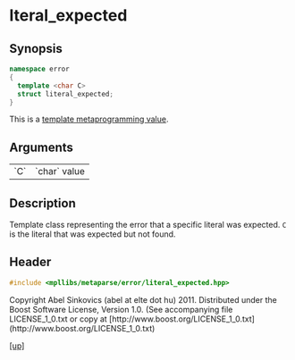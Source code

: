# lteral_expected

## Synopsis

```cpp
namespace error
{
  template <char C>
  struct literal_expected;
}
```

This is a [template metaprogramming value](metaprogramming_value.html).

## Arguments

<table cellpadding='0' cellspacing='0'>
  <tr>
    <td>`C`</td>
    <td>`char` value</td>
  </tr>
</table>

## Description

Template class representing the error that a specific literal was expected. `C`
is the literal that was expected but not found.

## Header

```cpp
#include <mpllibs/metaparse/error/literal_expected.hpp>
```

<p class="copyright">
Copyright Abel Sinkovics (abel at elte dot hu) 2011.
Distributed under the Boost Software License, Version 1.0.
(See accompanying file LICENSE_1_0.txt or copy at
[http://www.boost.org/LICENSE_1_0.txt](http://www.boost.org/LICENSE_1_0.txt)
</p>

[[up]](reference.html)

